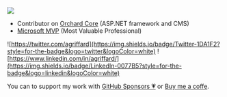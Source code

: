 <img src="https://github-readme-stats.vercel.app/api?username=agriffard&count_private=false&show_icons=true&theme=light&include_all_commits=false">

- Contributor on [Orchard Core](https://github.com/OrchardCMS/OrchardCore) (ASP.NET framework and CMS)
- [Microsoft MVP](https://mvp.microsoft.com/en-us/PublicProfile/5000870?fullName=Antoine%20Griffard) (Most Valuable Professional)

![https://twitter.com/agriffard](https://img.shields.io/badge/Twitter-1DA1F2?style=for-the-badge&logo=twitter&logoColor=white)
![https://www.linkedin.com/in/agriffard/](https://img.shields.io/badge/LinkedIn-0077B5?style=for-the-badge&logo=linkedin&logoColor=white)

You can to support my work with [GitHub Sponsors 💗](https://github.com/sponsors/agriffard) or [Buy me a coffe](https://www.buymeacoffee.com/agriffard).
